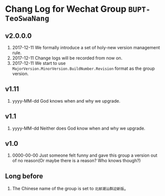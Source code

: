# Chang Log for Wechat Group ``BUPT-TeoSwaNang``

## v2.0.0.0

1. 2017-12-11 We formally introduce a set of holy-new version management rule.
2. 2017-12-11 Change logs will be recorded from now on.
3. 2017-12-11 We start to use ``MajorVersion.MinorVersion.BuildNumber.Revision`` format as the group version.

## v1.11

1. yyyy-MM-dd God knows when and why we upgrade.

## v1.1

1. yyyy-MM-dd Neither does God know when and why we upgrade.

## v1.0

1. 0000-00-00 Just someone felt funny and gave this group a version out of no reason(Or maybe there is a reason? Who knows though?)

## Long before

1. The Chinese name of the group is set to ``北邮潮汕群迎新版``。
